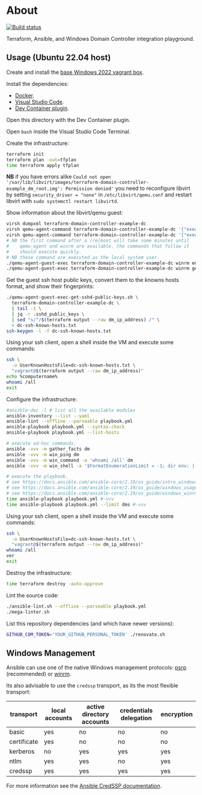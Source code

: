 # About

[![Build status](https://github.com/rgl/terraform-libvirt-ansible-windows-domain-controller-example/workflows/build/badge.svg)](https://github.com/rgl/terraform-libvirt-ansible-windows-domain-controller-example/actions?query=workflow%3Abuild)

Terraform, Ansible, and Windows Domain Controller integration playground.

## Usage (Ubuntu 22.04 host)

Create and install the [base Windows 2022 vagrant box](https://github.com/rgl/windows-vagrant).

Install the dependencies:

* [Docker](https://docs.docker.com/engine/install/).
* [Visual Studio Code](https://code.visualstudio.com).
* [Dev Container plugin](https://marketplace.visualstudio.com/items?itemName=ms-vscode-remote.remote-containers).

Open this directory with the Dev Container plugin.

Open `bash` inside the Visual Studio Code Terminal.

Create the infrastructure:

```bash
terraform init
terraform plan -out=tfplan
time terraform apply tfplan
```

**NB** if you have errors alike `Could not open '/var/lib/libvirt/images/terraform-domain-controller-example_dm_root.img': Permission denied'` you need to reconfigure libvirt by setting `security_driver = "none"` in `/etc/libvirt/qemu.conf` and restart libvirt with `sudo systemctl restart libvirtd`.

Show information about the libvirt/qemu guest:

```bash
virsh dumpxml terraform-domain-controller-example-dc
virsh qemu-agent-command terraform-domain-controller-example-dc '{"execute":"guest-info"}' --pretty
virsh qemu-agent-command terraform-domain-controller-example-dc '{"execute":"guest-network-get-interfaces"}' --pretty
# NB the first command after a (re)boot will take some minutes until
#    qemu-agent and winrm are available. the commands that follow it
#    should execute quickly.
# NB these command are executed as the local system user.
./qemu-agent-guest-exec terraform-domain-controller-example-dc winrm enumerate winrm/config/listener
./qemu-agent-guest-exec terraform-domain-controller-example-dc winrm get winrm/config
```

Get the guest ssh host public keys, convert them to the knowns hosts format,
and show their fingerprints:

```bash
./qemu-agent-guest-exec-get-sshd-public-keys.sh \
  terraform-domain-controller-example-dc \
  | tail -1 \
  | jq -r .sshd_public_keys \
  | sed "s/^/$(terraform output --raw dm_ip_address) /" \
  > dc-ssh-known-hosts.txt
ssh-keygen -l -f dc-ssh-known-hosts.txt
```

Using your ssh client, open a shell inside the VM and execute some commands:

```bash
ssh \
  -o UserKnownHostsFile=dc-ssh-known-hosts.txt \
  "vagrant@$(terraform output --raw dm_ip_address)"
echo %computername%
whoami /all
exit
```

Configure the infrastructure:

```bash
#ansible-doc -l # list all the available modules
ansible-inventory --list --yaml
ansible-lint --offline --parseable playbook.yml
ansible-playbook playbook.yml --syntax-check
ansible-playbook playbook.yml --list-hosts

# execute ad-hoc commands.
ansible -vvv -m gather_facts dm
ansible -vvv -m win_ping dm
ansible -vvv -m win_command -a 'whoami /all' dm
ansible -vvv -m win_shell -a '$FormatEnumerationLimit = -1; dir env: | Sort-Object Name | Format-Table -AutoSize | Out-String -Stream -Width ([int]::MaxValue) | ForEach-Object {$_.TrimEnd()}' dm

# execute the playbook.
# see https://docs.ansible.com/ansible-core/2.19/os_guide/intro_windows.html
# see https://docs.ansible.com/ansible-core/2.19/os_guide/windows_usage.html
# see https://docs.ansible.com/ansible-core/2.19/os_guide/windows_winrm.html#winrm-limitations
time ansible-playbook playbook.yml #-vvv
time ansible-playbook playbook.yml --limit dms #-vvv
```

Using your ssh client, open a shell inside the VM and execute some commands:

```bash
ssh \
  -o UserKnownHostsFile=dc-ssh-known-hosts.txt \
  "vagrant@$(terraform output --raw dm_ip_address)"
whoami /all
ver
exit
```

Destroy the infrastructure:

```bash
time terraform destroy -auto-approve
```

Lint the source code:

```bash
./ansible-lint.sh --offline --parseable playbook.yml
./mega-linter.sh
```

List this repository dependencies (and which have newer versions):

```bash
GITHUB_COM_TOKEN='YOUR_GITHUB_PERSONAL_TOKEN' ./renovate.sh
```

## Windows Management

Ansible can use one of the native Windows management protocols: [psrp](https://docs.ansible.com/ansible-core/2.19/collections/ansible/builtin/psrp_connection.html) (recommended) or [winrm](https://docs.ansible.com/ansible-core/2.19/collections/ansible/builtin/winrm_connection.html).

Its also advisable to use the `credssp` transport, as its the most flexible transport:

| transport   | local accounts | active directory accounts | credentials delegation | encryption |
|-------------|----------------|---------------------------|------------------------|------------|
| basic       | yes            | no                        | no                     | no         |
| certificate | yes            | no                        | no                     | no         |
| kerberos    | no             | yes                       | yes                    | yes        |
| ntlm        | yes            | yes                       | no                     | yes        |
| credssp     | yes            | yes                       | yes                    | yes        |

For more information see the [Ansible CredSSP documentation](https://docs.ansible.com/ansible-core/2.19/os_guide/windows_winrm.html#credssp).
